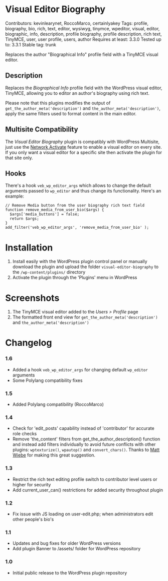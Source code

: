 # Visual Editor Biography

Contributors: kevinlearynet, RoccoMarco, certainlyakey
Tags: profile, biography, bio, rich, text, editor, wysiwyg, tinymce, wpeditor, visual, editor, biographic, info, description, profile biography, profile description, rich text, TinyMCE, user, user profile, users, author
Requires at least: 3.3.0
Tested up to: 3.3.1
Stable tag: trunk

Replaces the author "Biographical Info" profile field with a TinyMCE visual editor. 

## Description

Replaces the *Biographical Info* profile field with the WordPress visual editor, TinyMCE, allowing you to editor an author's biography using rich text.

Please note that this plugins modifies the output of `get_the_author_meta('description')` and `the_author_meta('description')`, apply the same filters used to format content in the main editor.

## Multisite Compatibility

The *Visual Editor Biography* plugin is compatibly with WordPress Multisite, just use the [Network Activate](http://codex.wordpress.org/Create_A_Network#WordPress_Plugins) feature to enable a visual editor on every site. If you only want a visual editor for a specific site then activate the plugin for that site only.

## Hooks

There's a hook `veb_wp_editor_args` which allows to change the default arguments passed to `wp_editor` and thus change its functionality. Here's an example:

```
// Remove Media button from the user biography rich text field
function remove_media_from_user_bio($args) {
  $args['media_buttons'] = false;
  return $args;
}
add_filter('veb_wp_editor_args', 'remove_media_from_user_bio' );
```

# Installation

1. Install easily with the WordPress plugin control panel or manually download the plugin and upload the folder `visual-editor-biography` to the `/wp-content/plugins/` directory 
2. Activate the plugin through the 'Plugins' menu in WordPress

# Screenshots

1. The TinyMCE visual editor added to the *Users > Profile* page
2. The formatted front end view for `get_the_author_meta('description')` and `the_author_meta('description')`

# Changelog

### 1.6
* Added a hook `veb_wp_editor_args` for changing default `wp_editor` arguments
* Some Polylang compatibility fixes

### 1.5
* Added Polylang compatibility (RoccoMarco)

### 1.4
* Check for 'edit_posts' capability instead of 'contributor' for accurate role checks
* Remove 'the_content' filters from get_the_author_description() function and instead add filters individually to avoid future conflicts with other plugins: `wptexturize()`, `wpautop()` and `convert_chars()`. Thanks to [Matt Wiebe](http://somadesign.ca/) for making this great suggestion.

### 1.3
* Restrict the rich text editing profile switch to contributor level users or higher for security
* Add current_user_can() restrictions for added security throughout plugin

### 1.2
* Fix issue with JS loading on user-edit.php; when administrators edit other people's bio's

### 1.1
* Updates and bug fixes for older WordPress versions
* Add plugin Banner to /assets/ folder for WordPress repository

### 1.0
* Initial public release to the WordPress plugin repository